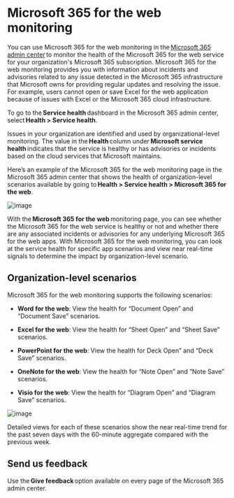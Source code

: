 
# Microsoft 365 for the web monitoring

You can use Microsoft 365 for the web monitoring in the [Microsoft 365 admin center](https://go.microsoft.com/fwlink/p/?linkid=2024339) to monitor the health of the Microsoft 365 for the web service for your organization's Microsoft 365 subscription. Microsoft 365 for the web monitoring provides you with information about incidents and advisories related to any issue detected in the Microsoft 365 infrastructure that Microsoft owns for providing regular updates and resolving the issue. For example, users cannot open or save Excel for the web application because of issues with Excel or the Microsoft 365 cloud infrastructure. 

To go to the **Service health** dashboard in the Microsoft 365 admin center, select **Health > Service health**. 

Issues in your organization are identified and used by organizational-level monitoring. The value in the **Health** column under **Microsoft service health** indicates that the service is healthy or has advisories or incidents based on the cloud services that Microsoft maintains. 

Here’s an example of the Microsoft 365 for the web monitoring page in the Microsoft 365 admin center that shows the health of organization-level scenarios available by going to **Health > Service health > Microsoft 365 for the web**. 

 

![image](https://github.com/Na-ho-m/microsoft-365-docs-pr/assets/141764362/2b0e2d7a-60d1-473b-91e5-98d11b8e9b56)



 

 

With the **Microsoft 365 for the web** monitoring page, you can see whether the Microsoft 365 for the web service is healthy or not and whether there are any associated incidents or advisories for any underlying Microsoft 365 for the web apps. With Microsoft 365 for the web monitoring, you can look at the service health for specific app scenarios and view near real-time signals to determine the impact by organization-level scenario. 

 

## Organization-level scenarios 

Microsoft 365 for the web monitoring supports the following scenarios: 

- **Word for the web**: View the health for “Document Open” and “Document Save” scenarios. 

- **Excel for the web**: View the health for “Sheet Open” and “Sheet Save” scenarios. 

- **PowerPoint for the web**: View the health for Deck Open” and “Deck Save” scenarios. 

- **OneNote for the web**: View the health for “Note Open” and “Note Save” scenarios. 

- **Visio for the web**: View the health for “Diagram Open” and “Diagram Save” scenarios. 

![image](https://github.com/Na-ho-m/microsoft-365-docs-pr/assets/141764362/2a889654-4724-4d16-9aae-08b7bb79b3cb)


Detailed views for each of these scenarios show the near real-time trend for the past seven days with the 60-minute aggregate compared with the previous week. 

 

 

## Send us feedback 

Use the **Give feedback** option available on every page of the Microsoft 365 admin center. 

 
